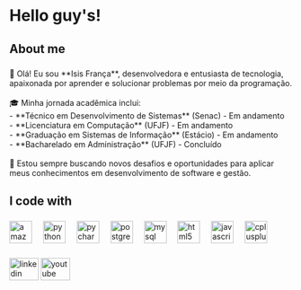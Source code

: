 <h1 align="left">Hello guy's!</h1>

###

<p align="left"></p>

###

<h2 align="left">About me</h2>

###

<p align="left">👋 Olá! Eu sou **Isis França**, desenvolvedora e entusiasta de tecnologia, apaixonada por aprender e solucionar problemas por meio da programação.<br><br>🎓 Minha jornada acadêmica inclui:<br>- **Técnico em Desenvolvimento de Sistemas** (Senac) - Em andamento<br>- **Licenciatura em Computação** (UFJF) - Em andamento<br>- **Graduação em Sistemas de Informação** (Estácio) - Em andamento<br>- **Bacharelado em Administração** (UFJF) - Concluído<br><br>🚀 Estou sempre buscando novos desafios e oportunidades para aplicar meus conhecimentos em desenvolvimento de software e gestão.</p>

###

<h2 align="left">I code with</h2>

###

<div align="left">
  <img src="https://cdn.jsdelivr.net/gh/devicons/devicon/icons/amazonwebservices/amazonwebservices-line-wordmark.svg" height="40" alt="amazonwebservices logo"  />
  <img width="12" />
  <img src="https://cdn.jsdelivr.net/gh/devicons/devicon/icons/python/python-original.svg" height="40" alt="python logo"  />
  <img width="12" />
  <img src="https://cdn.jsdelivr.net/gh/devicons/devicon/icons/pycharm/pycharm-original.svg" height="40" alt="pycharm logo"  />
  <img width="12" />
  <img src="https://cdn.jsdelivr.net/gh/devicons/devicon/icons/postgresql/postgresql-original.svg" height="40" alt="postgresql logo"  />
  <img width="12" />
  <img src="https://cdn.jsdelivr.net/gh/devicons/devicon/icons/mysql/mysql-original.svg" height="40" alt="mysql logo"  />
  <img width="12" />
  <img src="https://cdn.jsdelivr.net/gh/devicons/devicon/icons/html5/html5-original.svg" height="40" alt="html5 logo"  />
  <img width="12" />
  <img src="https://cdn.jsdelivr.net/gh/devicons/devicon/icons/javascript/javascript-original.svg" height="40" alt="javascript logo"  />
  <img width="12" />
  <img src="https://cdn.jsdelivr.net/gh/devicons/devicon/icons/cplusplus/cplusplus-original.svg" height="40" alt="cplusplus logo"  />
</div>

###

<div align="left">
  <a href= "www.linkedin.com/in/isis-frança"><img src="https://raw.githubusercontent.com/maurodesouza/profile-readme-generator/master/src/assets/icons/social/linkedin/default.svg" width="52" height="40" alt="linkedin logo"  /></a>
  
  <img src="https://raw.githubusercontent.com/maurodesouza/profile-readme-generator/master/src/assets/icons/social/youtube/default.svg" width="52" height="40" alt="youtube logo"  />
</div>

###
